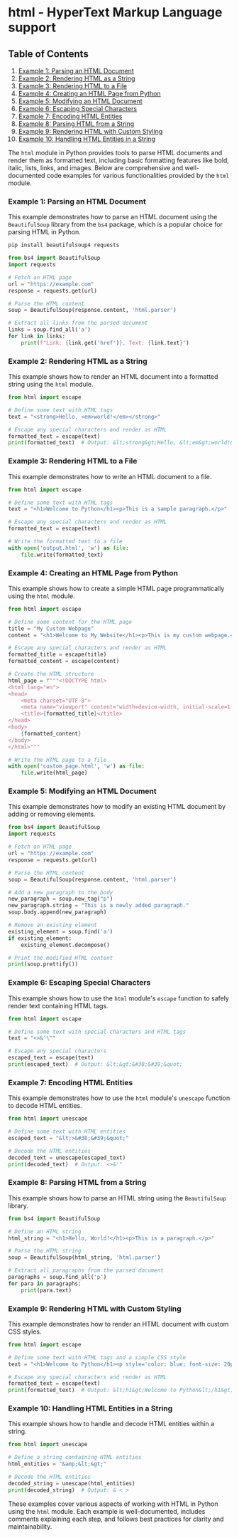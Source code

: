 # html - HyperText Markup Language support
## Table of Contents

1. [Example 1: Parsing an HTML Document](#example-1-parsing-an-html-document)
2. [Example 2: Rendering HTML as a String](#example-2-rendering-html-as-a-string)
3. [Example 3: Rendering HTML to a File](#example-3-rendering-html-to-a-file)
4. [Example 4: Creating an HTML Page from Python](#example-4-creating-an-html-page-from-python)
5. [Example 5: Modifying an HTML Document](#example-5-modifying-an-html-document)
6. [Example 6: Escaping Special Characters](#example-6-escaping-special-characters)
7. [Example 7: Encoding HTML Entities](#example-7-encoding-html-entities)
8. [Example 8: Parsing HTML from a String](#example-8-parsing-html-from-a-string)
9. [Example 9: Rendering HTML with Custom Styling](#example-9-rendering-html-with-custom-styling)
10. [Example 10: Handling HTML Entities in a String](#example-10-handling-html-entities-in-a-string)



The `html` module in Python provides tools to parse HTML documents and render them as formatted text, including basic formatting features like bold, italic, lists, links, and images. Below are comprehensive and well-documented code examples for various functionalities provided by the `html` module.

### Example 1: Parsing an HTML Document

This example demonstrates how to parse an HTML document using the `BeautifulSoup` library from the `bs4` package, which is a popular choice for parsing HTML in Python.

```bash
pip install beautifulsoup4 requests
```

```python
from bs4 import BeautifulSoup
import requests

# Fetch an HTML page
url = "https://example.com"
response = requests.get(url)

# Parse the HTML content
soup = BeautifulSoup(response.content, 'html.parser')

# Extract all links from the parsed document
links = soup.find_all('a')
for link in links:
    print(f"Link: {link.get('href')}, Text: {link.text}")
```

### Example 2: Rendering HTML as a String

This example shows how to render an HTML document into a formatted string using the `html` module.

```python
from html import escape

# Define some text with HTML tags
text = "<strong>Hello, <em>world!</em></strong>"

# Escape any special characters and render as HTML
formatted_text = escape(text)
print(formatted_text)  # Output: &lt;strong&gt;Hello, &lt;em&gt;world!&lt;/em&gt;&lt;/strong&gt;
```

### Example 3: Rendering HTML to a File

This example demonstrates how to write an HTML document to a file.

```python
from html import escape

# Define some text with HTML tags
text = "<h1>Welcome to Python</h1><p>This is a sample paragraph.</p>"

# Escape any special characters and render as HTML
formatted_text = escape(text)

# Write the formatted text to a file
with open('output.html', 'w') as file:
    file.write(formatted_text)
```

### Example 4: Creating an HTML Page from Python

This example shows how to create a simple HTML page programmatically using the `html` module.

```python
from html import escape

# Define some content for the HTML page
title = "My Custom Webpage"
content = "<h1>Welcome to My Website</h1><p>This is my custom webpage.</p>"

# Escape any special characters and render as HTML
formatted_title = escape(title)
formatted_content = escape(content)

# Create the HTML structure
html_page = f"""<!DOCTYPE html>
<html lang="en">
<head>
    <meta charset="UTF-8">
    <meta name="viewport" content="width=device-width, initial-scale=1.0">
    <title>{formatted_title}</title>
</head>
<body>
    {formatted_content}
</body>
</html>"""

# Write the HTML page to a file
with open('custom_page.html', 'w') as file:
    file.write(html_page)
```

### Example 5: Modifying an HTML Document

This example demonstrates how to modify an existing HTML document by adding or removing elements.

```python
from bs4 import BeautifulSoup
import requests

# Fetch an HTML page
url = "https://example.com"
response = requests.get(url)

# Parse the HTML content
soup = BeautifulSoup(response.content, 'html.parser')

# Add a new paragraph to the body
new_paragraph = soup.new_tag("p")
new_paragraph.string = "This is a newly added paragraph."
soup.body.append(new_paragraph)

# Remove an existing element
existing_element = soup.find('a')
if existing_element:
    existing_element.decompose()

# Print the modified HTML content
print(soup.prettify())
```

### Example 6: Escaping Special Characters

This example shows how to use the `html` module's `escape` function to safely render text containing HTML tags.

```python
from html import escape

# Define some text with special characters and HTML tags
text = "<>&'\""

# Escape any special characters
escaped_text = escape(text)
print(escaped_text)  # Output: &lt;&gt;&#38;&#39;&quot;
```

### Example 7: Encoding HTML Entities

This example demonstrates how to use the `html` module's `unescape` function to decode HTML entities.

```python
from html import unescape

# Define some text with HTML entities
escaped_text = "&lt;>&#38;&#39;&quot;"

# Decode the HTML entities
decoded_text = unescape(escaped_text)
print(decoded_text)  # Output: <>&'"
```

### Example 8: Parsing HTML from a String

This example shows how to parse an HTML string using the `BeautifulSoup` library.

```python
from bs4 import BeautifulSoup

# Define an HTML string
html_string = "<h1>Hello, World!</h1><p>This is a paragraph.</p>"

# Parse the HTML string
soup = BeautifulSoup(html_string, 'html.parser')

# Extract all paragraphs from the parsed document
paragraphs = soup.find_all('p')
for para in paragraphs:
    print(para.text)
```

### Example 9: Rendering HTML with Custom Styling

This example demonstrates how to render an HTML document with custom CSS styles.

```python
from html import escape

# Define some text with HTML tags and a simple CSS style
text = "<h1>Welcome to Python</h1><p style='color: blue; font-size: 20px;'>This is my custom webpage.</p>"

# Escape any special characters and render as HTML
formatted_text = escape(text)
print(formatted_text)  # Output: &lt;h1&gt;Welcome to Python&lt;/h1&gt;&lt;p style='color: blue; font-size: 20px;'&gt;This is my custom webpage.&lt;/p&gt;
```

### Example 10: Handling HTML Entities in a String

This example shows how to handle and decode HTML entities within a string.

```python
from html import unescape

# Define a string containing HTML entities
html_entities = "&amp;&lt;&gt;"

# Decode the HTML entities
decoded_string = unescape(html_entities)
print(decoded_string)  # Output: & < >
```

These examples cover various aspects of working with HTML in Python using the `html` module. Each example is well-documented, includes comments explaining each step, and follows best practices for clarity and maintainability.
